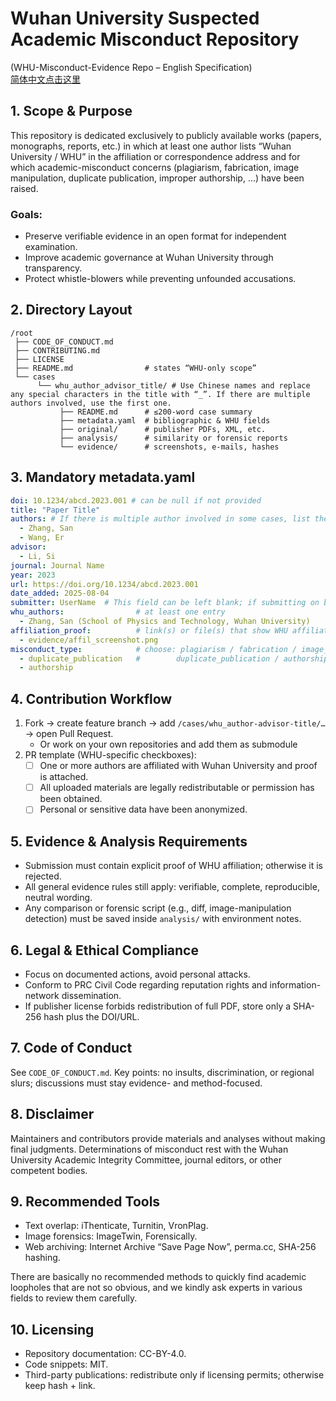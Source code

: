 # Wuhan University Suspected Academic Misconduct Repository  
(WHU-Misconduct-Evidence Repo – English Specification)  
[简体中文点击这里](README_ZH.md)  


## 1. Scope & Purpose  
This repository is dedicated exclusively to publicly available works (papers, monographs, reports, etc.) in which at least one author lists “Wuhan University / WHU” in the affiliation or correspondence address and for which academic-misconduct concerns (plagiarism, fabrication, image manipulation, duplicate publication, improper authorship, …) have been raised.  

### Goals:  
- Preserve verifiable evidence in an open format for independent examination.  
- Improve academic governance at Wuhan University through transparency.  
- Protect whistle-blowers while preventing unfounded accusations.  


## 2. Directory Layout  
```
/root
 ├── CODE_OF_CONDUCT.md
 ├── CONTRIBUTING.md
 ├── LICENSE
 ├── README.md                # states “WHU-only scope”
 └── cases
      └── whu_author_advisor_title/ # Use Chinese names and replace any special characters in the title with “_”. If there are multiple authors involved, use the first one.
           ├── README.md      # ≤200-word case summary
           ├── metadata.yaml  # bibliographic & WHU fields
           ├── original/      # publisher PDFs, XML, etc.
           ├── analysis/      # similarity or forensic reports
           └── evidence/      # screenshots, e-mails, hashes
```  


## 3. Mandatory metadata.yaml  
```yaml
doi: 10.1234/abcd.2023.001 # can be null if not provided
title: "Paper Title"
authors: # If there is multiple author involved in some cases, list them all but only show the WHU-affiliated authors in the whu_authors field
  - Zhang, San
  - Wang, Er
advisor:
  - Li, Si
journal: Journal Name
year: 2023
url: https://doi.org/10.1234/abcd.2023.001
date_added: 2025-08-04
submitter: UserName  # This field can be left blank; if submitting on behalf of someone else, please indicate the original submitter
whu_authors:                # at least one entry
  - Zhang, San (School of Physics and Technology, Wuhan University)
affiliation_proof:          # link(s) or file(s) that show WHU affiliation
  - evidence/affil_screenshot.png
misconduct_type:            # choose: plagiarism / fabrication / image_manipulation /
  - duplicate_publication   #        duplicate_publication / authorship / other
  - authorship
```  


## 4. Contribution Workflow  
1. Fork → create feature branch → add `/cases/whu_author-advisor-title/…` → open Pull Request.  
   - Or work on your own repositories and add them as submodule  
2. PR template (WHU-specific checkboxes):  
   - ☐ One or more authors are affiliated with Wuhan University and proof is attached.  
   - ☐ All uploaded materials are legally redistributable or permission has been obtained.  
   - ☐ Personal or sensitive data have been anonymized.  


## 5. Evidence & Analysis Requirements  
- Submission must contain explicit proof of WHU affiliation; otherwise it is rejected.  
- All general evidence rules still apply: verifiable, complete, reproducible, neutral wording.  
- Any comparison or forensic script (e.g., diff, image-manipulation detection) must be saved inside `analysis/` with environment notes.  


## 6. Legal & Ethical Compliance  
- Focus on documented actions, avoid personal attacks.  
- Conform to PRC Civil Code regarding reputation rights and information-network dissemination.  
- If publisher license forbids redistribution of full PDF, store only a SHA-256 hash plus the DOI/URL.  


## 7. Code of Conduct  
See `CODE_OF_CONDUCT.md`. Key points: no insults, discrimination, or regional slurs; discussions must stay evidence- and method-focused.  


## 8. Disclaimer  
Maintainers and contributors provide materials and analyses without making final judgments. Determinations of misconduct rest with the Wuhan University Academic Integrity Committee, journal editors, or other competent bodies.  


## 9. Recommended Tools
- Text overlap: iThenticate, Turnitin, VronPlag.  
- Image forensics: ImageTwin, Forensically.  
- Web archiving: Internet Archive “Save Page Now”, perma.cc, SHA-256 hashing.  

There are basically no recommended methods to quickly find academic loopholes that are not so obvious, and we kindly ask experts in various fields to review them carefully.  


## 10. Licensing  
- Repository documentation: CC-BY-4.0.  
- Code snippets: MIT.  
- Third-party publications: redistribute only if licensing permits; otherwise keep hash + link.
